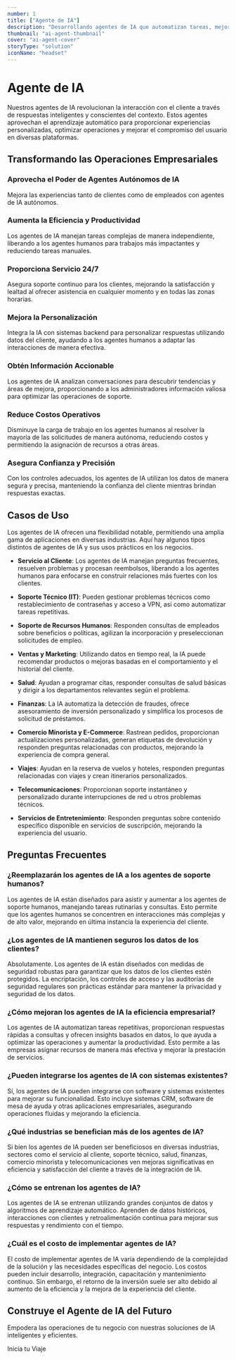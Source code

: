 ```yaml
---
number: 1
title: ["Agente de IA"]
description: "Desarrollando agentes de IA que automatizan tareas, mejoran la experiencia del cliente y aumentan la eficiencia operativa."
thumbnail: "ai-agent-thumbnail"
cover: "ai-agent-cover"
storyType: "solution"
iconName: "headset"
---
```


# Agente de IA

Nuestros agentes de IA revolucionan la interacción con el cliente a través de respuestas inteligentes y conscientes del contexto. Estos agentes aprovechan el aprendizaje automático para proporcionar experiencias personalizadas, optimizar operaciones y mejorar el compromiso del usuario en diversas plataformas.

## Transformando las Operaciones Empresariales

### Aprovecha el Poder de Agentes Autónomos de IA

Mejora las experiencias tanto de clientes como de empleados con agentes de IA autónomos.

### Aumenta la Eficiencia y Productividad

Los agentes de IA manejan tareas complejas de manera independiente, liberando a los agentes humanos para trabajos más impactantes y reduciendo tareas manuales.

### Proporciona Servicio 24/7

Asegura soporte continuo para los clientes, mejorando la satisfacción y lealtad al ofrecer asistencia en cualquier momento y en todas las zonas horarias.

### Mejora la Personalización

Integra la IA con sistemas backend para personalizar respuestas utilizando datos del cliente, ayudando a los agentes humanos a adaptar las interacciones de manera efectiva.

### Obtén Información Accionable

Los agentes de IA analizan conversaciones para descubrir tendencias y áreas de mejora, proporcionando a los administradores información valiosa para optimizar las operaciones de soporte.

### Reduce Costos Operativos

Disminuye la carga de trabajo en los agentes humanos al resolver la mayoría de las solicitudes de manera autónoma, reduciendo costos y permitiendo la asignación de recursos a otras áreas.

### Asegura Confianza y Precisión

Con los controles adecuados, los agentes de IA utilizan los datos de manera segura y precisa, manteniendo la confianza del cliente mientras brindan respuestas exactas.

## Casos de Uso

Los agentes de IA ofrecen una flexibilidad notable, permitiendo una amplia gama de aplicaciones en diversas industrias. Aquí hay algunos tipos distintos de agentes de IA y sus usos prácticos en los negocios.

- **Servicio al Cliente**: Los agentes de IA manejan preguntas frecuentes, resuelven problemas y procesan reembolsos, liberando a los agentes humanos para enfocarse en construir relaciones más fuertes con los clientes.

- **Soporte Técnico (IT)**: Pueden gestionar problemas técnicos como restablecimiento de contraseñas y acceso a VPN, así como automatizar tareas repetitivas.

- **Soporte de Recursos Humanos**: Responden consultas de empleados sobre beneficios o políticas, agilizan la incorporación y preseleccionan solicitudes de empleo.

- **Ventas y Marketing**: Utilizando datos en tiempo real, la IA puede recomendar productos o mejoras basadas en el comportamiento y el historial del cliente.

- **Salud**: Ayudan a programar citas, responder consultas de salud básicas y dirigir a los departamentos relevantes según el problema.

- **Finanzas**: La IA automatiza la detección de fraudes, ofrece asesoramiento de inversión personalizado y simplifica los procesos de solicitud de préstamos.

- **Comercio Minorista y E-Commerce**: Rastrean pedidos, proporcionan actualizaciones personalizadas, generan etiquetas de devolución y responden preguntas relacionadas con productos, mejorando la experiencia de compra general.

- **Viajes**: Ayudan en la reserva de vuelos y hoteles, responden preguntas relacionadas con viajes y crean itinerarios personalizados.

- **Telecomunicaciones**: Proporcionan soporte instantáneo y personalizado durante interrupciones de red u otros problemas técnicos.

- **Servicios de Entretenimiento**: Responden preguntas sobre contenido específico disponible en servicios de suscripción, mejorando la experiencia del usuario.                                                      

## Preguntas Frecuentes

### ¿Reemplazarán los agentes de IA a los agentes de soporte humanos?

Los agentes de IA están diseñados para asistir y aumentar a los agentes de soporte humanos, manejando tareas rutinarias y consultas. Esto permite que los agentes humanos se concentren en interacciones más complejas y de alto valor, mejorando en última instancia la experiencia del cliente.

### ¿Los agentes de IA mantienen seguros los datos de los clientes?

Absolutamente. Los agentes de IA están diseñados con medidas de seguridad robustas para garantizar que los datos de los clientes estén protegidos. La encriptación, los controles de acceso y las auditorías de seguridad regulares son prácticas estándar para mantener la privacidad y seguridad de los datos.

### ¿Cómo mejoran los agentes de IA la eficiencia empresarial?

Los agentes de IA automatizan tareas repetitivas, proporcionan respuestas rápidas a consultas y ofrecen insights basados en datos, lo que ayuda a optimizar las operaciones y aumentar la productividad. Esto permite a las empresas asignar recursos de manera más efectiva y mejorar la prestación de servicios.

### ¿Pueden integrarse los agentes de IA con sistemas existentes?

Sí, los agentes de IA pueden integrarse con software y sistemas existentes para mejorar su funcionalidad. Esto incluye sistemas CRM, software de mesa de ayuda y otras aplicaciones empresariales, asegurando operaciones fluidas y mejorando la eficiencia.

### ¿Qué industrias se benefician más de los agentes de IA?

Si bien los agentes de IA pueden ser beneficiosos en diversas industrias, sectores como el servicio al cliente, soporte técnico, salud, finanzas, comercio minorista y telecomunicaciones ven mejoras significativas en eficiencia y satisfacción del cliente a través de la integración de IA.

### ¿Cómo se entrenan los agentes de IA?

Los agentes de IA se entrenan utilizando grandes conjuntos de datos y algoritmos de aprendizaje automático. Aprenden de datos históricos, interacciones con clientes y retroalimentación continua para mejorar sus respuestas y rendimiento con el tiempo.

### ¿Cuál es el costo de implementar agentes de IA?

El costo de implementar agentes de IA varía dependiendo de la complejidad de la solución y las necesidades específicas del negocio. Los costos pueden incluir desarrollo, integración, capacitación y mantenimiento continuo. Sin embargo, el retorno de la inversión suele ser alto debido al aumento de la eficiencia y la mejora de la experiencia del cliente.

## Construye el Agente de IA del Futuro

Empodera las operaciones de tu negocio con nuestras soluciones de IA inteligentes y eficientes.

Inicia tu Viaje
